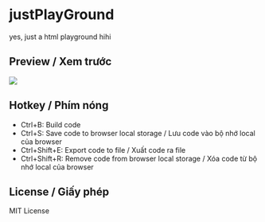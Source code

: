 # justPlayGround

yes, just a html playground hihi

## Preview / Xem trước

![](https://i.imgur.com/xTg6NLm.png)

## Hotkey / Phím nóng

- Ctrl+B: Build code
- Ctrl+S: Save code to browser local storage / Lưu code vào bộ nhớ local của browser
- Ctrl+Shift+E: Export code to file / Xuất code ra file
- Ctrl+Shift+R: Remove code from browser local storage / Xóa code từ bộ nhớ local của browser

## License / Giấy phép

MIT License
